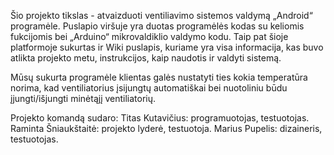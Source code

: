 Šio projekto tikslas - atvaizduoti ventiliavimo sistemos valdymą „Android“ programėle. Puslapio viršuje yra duotas programėlės kodas su keliomis fukcijomis bei „Arduino“ mikrovaldiklio valdymo kodu. Taip pat šioje platformoje sukurtas ir Wiki puslapis, kuriame yra visa informacija, kas buvo atlikta projekto metu, instrukcijos, kaip naudotis ir valdyti sistemą.

Mūsų sukurta programėle klientas galės nustatyti ties kokia temperatūra norima, kad ventiliatorius įsijungtų automatiškai bei nuotoliniu būdu įjungti/išjungti minėtąjį ventiliatorių.

Projekto komandą sudaro: Titas Kutavičius:	programuotojas, testuotojas. Raminta Šniaukštaitė:	projekto lyderė, testuotoja. Marius Pupelis:	dizaineris, testuotojas.
